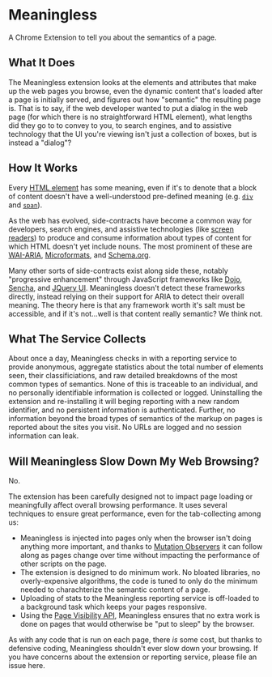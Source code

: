 # Meaningless

A Chrome Extension to tell you about the semantics of a page.

## What It Does

The Meaningless extension looks at the elements and attributes that make up the
web pages you browse, even the dynamic content that's loaded after a page is
initially served, and figures out how "semantic" the resulting page is. That is
to say, if the web developer wanted to put a dialog in the web page (for which
there is no straightforward HTML element), what lengths did they go to to convey
to you, to search engines, and to assistive technology that the UI you're
viewing isn't just a collection of boxes, but is instead a "dialog"?

## How It Works

Every [HTML element](https://developer.mozilla.org/en-US/docs/HTML/Element) has
some meaning, even if it's to denote that a block of content doesn't have a
well-understood pre-defined meaning
(e.g. [`div`](https://developer.mozilla.org/en-US/docs/HTML/Element/div) and
[`span`](https://developer.mozilla.org/en-US/docs/HTML/Element/span)).

As the web has evolved, side-contracts have become a common way for developers,
search engines, and assistive technologies (like
[screen readers](http://www.nvda-project.org/)) to produce and consume
information about types of content for which HTML doesn't yet include nouns. The
most prominent of these are [WAI-ARIA](http://www.w3.org/TR/wai-aria-primer/),
[Microformats](http://microformats.org/about), and
[Schema.org](http://schema.org/).

Many other sorts of side-contracts exist along side these, notably "progressive
enhancement" through JavaScript frameworks like [Dojo](http://dojotoolkit.org),
[Sencha](http://www.sencha.com/), and [JQuery UI](http://jqueryui.com/).
Meaningless doesn't detect these frameworks directly, instead relying on their
support for ARIA to detect their overall meaning. The theory here is that any
framework worth it's salt must be accessible, and if it's not...well is that
content really semantic? We think not.

## What The Service Collects

About once a day, Meaningless checks in with a reporting service to provide
anonymous, aggregate statistics about the total number of elements seen, their
classificiations, and raw detailed breakdowns of the most common types of
semantics. None of this is traceable to an individual, and no personally
identifiable information is collected or logged. Uninstalling the extension and
re-installing it will beging reporting with a new random identifier, and no
persistent information is authenticated. Further, no information beyond the
broad types of semantics of the markup on pages is reported about the sites you
visit. No URLs are logged and no session information can leak.

## Will Meaningless Slow Down My Web Browsing?

No.

The extension has been carefully designed not to impact page loading or
meaningfully affect overall browsing performance. It uses several techniques to ensure great performance, even for the tab-collecting among us:

  * Meaningless is injected into pages only when the browser isn't doing
    anything more important, and thanks to [Mutation
    Observers](https://developer.mozilla.org/en-US/docs/DOM/MutationObserver) it
    can follow along as pages change over time without impacting the performance
    of other scripts on the page.
  * The extension is designed to do minimum work. No bloated libraries, no
    overly-expensive algorithms, the code is tuned to only do the minimum needed
    to charachterize the semantic content of a page.
  * Uploading of stats to the Meaningless reporting service is off-loaded to a
    background task which keeps your pages responsive.
  * Using the [Page Visibility API](http://www.w3.org/TR/page-visibility/),
    Meaningless ensures that no extra work is done on pages that would otherwise
    be "put to sleep" by the browser.

As with any code that is run on each page, there *is* some cost, but thanks to
defensive coding, Meaningless shouldn't ever slow down your browsing. If you
have concerns about the extension or reporting service, please file an issue
here.